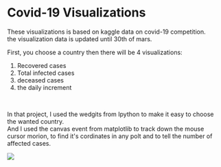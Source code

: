 # Covid-19 Visualizations
These visualizations is based on kaggle data on covid-19 competition.<br>
the visualization data is updated until 30th of mars.<br>

First, you choose a country then there will be 4 visualizations:
1. Recovered cases
2. Total infected cases
3. deceased cases
4. the daily increment 

<br>

In that project, I used the wedgits from Ipython to make it easy to choose the wanted country.<br>
And I used the canvas event from matplotlib to track down the mouse cursor morion, to find it's cordinates in any polt and to tell the number of affected cases.

![](https://user-images.githubusercontent.com/65570007/82494475-ea77d200-9ae9-11ea-9095-06eb035b12d7.PNG)
